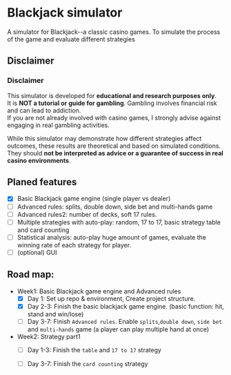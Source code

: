 # Blackjack simulator

A simulator for Blackjack--a classic casino games. To simulate the process of the game and evaluate different strategies

## Disclaimer
### Disclaimer
This simulator is developed for **educational and research purposes only**.  
It is **NOT a tutorial or guide for gambling**. Gambling involves financial risk and can lead to addiction.  
If you are not already involved with casino games, I strongly advise against engaging in real gambling activities.  

While this simulator may demonstrate how different strategies affect outcomes, these results are theoretical and based on simulated conditions.  
They should **not be interpreted as advice or a guarantee of success in real casino environments**.

## Planed features
- [x] Basic Blackjack game engine (single player vs dealer)
- [ ] Advanced rules: splits, double down, side bet and multi-hands game
- [ ] Advanced rules2: number of decks, soft 17 rules. 
- [ ] Multiple strategies with auto-play: random, 17 to 17, basic strategy table and card counting
- [ ] Statistical analysis: auto-play huge amount of games, evaluate the winning rate of each strategy for player.
- [ ] (optional) GUI

## Road map:
- Week1: Basic Blackjack game engine and Advanced rules
  - [x] Day 1: Set up repo & environment, Create project structure.
  - [x] Day 2-3: Finish the basic blackjack game engine. (basic function: hit, stand and win/lose)
  - [ ] Day 3-7: Finish `Advanced rules`. Enable `splits`,`double down`, `side bet` and `multi-hands` game (a player can play multiple hand at once)
- Week2: Strategy part1
  - [ ] Day 1-3: Finish the `table` and `17 to 17` strategy
  - [ ] Day 3-7: Finish the `card counting` strategy
  
